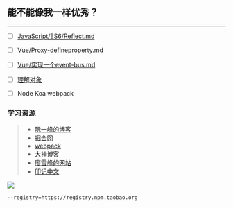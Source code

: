 ## 能不能像我一样优秀？

---

* [ ] [JavaScript/ES6/Reflect.md](/JavaScript/ES6/Reflect.md)

* [ ] [Vue/Proxy-defineproperty.md](/vue/Proxy-defineproperty.md)

* [ ] [Vue/实现一个event-bus.md](/vue/实现一个event-bus.md)

* [ ] [理解对象](#)

* [ ] Node Koa webpack

### 学习资源

> * [阮一峰的博客](http://www.ruanyifeng.com/blog/javascript/)
> * [掘金网](https://juejin.im/ "掘金")
> * [webpack](http://webpack.wuhaolin.cn/ "webpack")
> * [大神博客](http://www.cnblogs.com/pssp/)
> * [廖雪峰的网站](https://www.liaoxuefeng.com/)
> * [印记中文](https://docschina.org/)

![](http://ww3.sinaimg.cn/mw690/5eef6257gw1f7tfl42kwmg20aa0a7x6p.gif)

```
--registry=https://registry.npm.taobao.org
```



